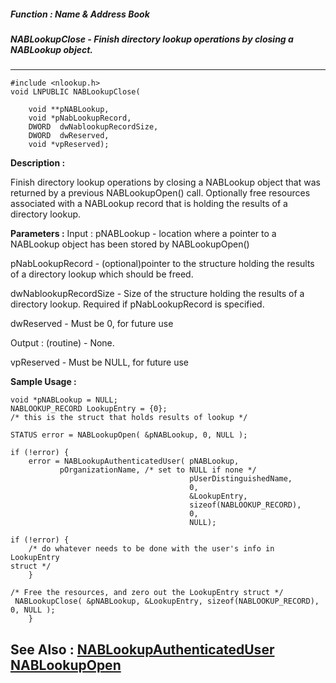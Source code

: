 ##### Function : Name & Address Book
##### NABLookupClose - Finish directory lookup operations by closing a NABLookup object. 
---
```
#include <nlookup.h>
void LNPUBLIC NABLookupClose(

	void **pNABLookup,
	void *pNabLookupRecord,
	DWORD  dwNablookupRecordSize,
	DWORD  dwReserved,
	void *vpReserved);
```
**Description :**

Finish directory lookup operations by closing a NABLookup object that was 
returned by a previous NABLookupOpen() call.  Optionally free resources 
associated with a NABLookup record that is holding the results of a directory 
lookup.

**Parameters :**
Input :
pNABLookup  -   location where a pointer to a NABLookup object has been stored by NABLookupOpen() 

pNabLookupRecord  -  (optional)pointer to the structure holding the results of a directory lookup which should be freed.

dwNablookupRecordSize  -  Size of the structure holding the results of a directory lookup.  Required if pNabLookupRecord is specified.

dwReserved  -  Must be 0, for future use

Output :
(routine)  -  None.


vpReserved  -  Must be NULL, for future use


**Sample Usage :**
```
void *pNABLookup = NULL;
NABLOOKUP_RECORD LookupEntry = {0};   
/* this is the struct that holds results of lookup */

STATUS error = NABLookupOpen( &pNABLookup, 0, NULL );
	
if (!error) {
	error = NABLookupAuthenticatedUser( pNABLookup,
	       pOrganizationName, /* set to NULL if none */
	                                    pUserDistinguishedName,
	                                    0,
	                                    &LookupEntry,
	                                    sizeof(NABLOOKUP_RECORD),
	                                    0,
	                                    NULL);

if (!error) {
	/* do whatever needs to be done with the user's info in LookupEntry 
struct */
	}

/* Free the resources, and zero out the LookupEntry struct */
 NABLookupClose( &pNABLookup, &LookupEntry, sizeof(NABLOOKUP_RECORD), 0, NULL );
	}
```
**See Also :**
[NABLookupAuthenticatedUser](/reference/Func/NABLookupAuthenticatedUser)
[NABLookupOpen](/reference/Func/NABLookupOpen)
---
